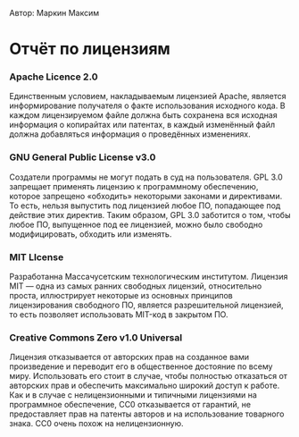 Автор: Маркин Максим

# Отчёт по лицензиям

### Apache Licence 2.0

Единственным условием, накладываемым лицензией Apache, является информирование получателя о факте использования исходного кода. В каждом лицензируемом файле должна быть сохранена вся исходная информация о копирайтах или патентах, в каждый изменённый файл должна добавляться информация о проведённых изменениях.

### GNU General Public License v3.0

Создатели программы не могут подать в суд на пользователя. GPL 3.0 запрещает применять лицензию к программному обеспечению, которое запрещено «обходить» некоторыми законами и директивами. То есть, нельзя выпустить под лицензией любое ПО, попадающее под действие этих директив. Таким образом, GPL 3.0 заботится о том, чтобы любое ПО, выпущенное под ее лицензией, можно было свободно модифицировать, обходить или изменять.

### MIT LIcense

Разработанна Массачусетским технологическим институтом. Лицензия MIT — одна из самых ранних свободных лицензий, относительно проста, иллюстрирует некоторые из основных принципов лицензирования свободного ПО, является разрешительной лицензией, то есть позволяет использовать MIT-код в закрытом ПО.

### Creative Commons Zero v1.0 Universal

Лицензия отказывается от авторских прав на созданное вами произведение и переводит его в общественное достояние по всему миру. Использовать его стоит в случае, чтобы полностью отказаться от авторских прав и обеспечить максимально широкий доступ к работе. Как и в случае с нелицензионными и типичными лицензиями на программное обеспечение, CC0 отказывается от гарантий, не предоставляет прав на патенты авторов и на использование товарного знака. CC0 очень похож на нелицензионную.
